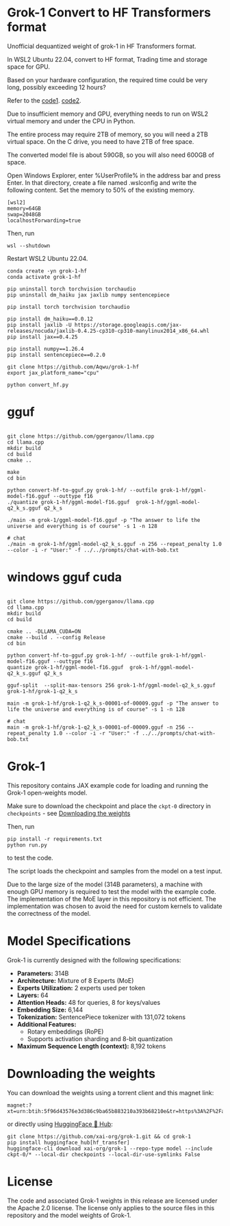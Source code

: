 # Grok-1 Convert to HF Transformers format

Unofficial dequantized weight of grok-1 in HF Transformers format.

In WSL2 Ubuntu 22.04, convert to HF format, Trading time and storage space for GPU.

Based on your hardware configuration, the required time could be very long, possibly exceeding 12 hours?

Refer to the [code1](https://gist.github.com/chu-tianxiang/ec310e15d56949fd0f351cb5f65ee7a1).
[code2](https://huggingface.co/keyfan/grok-1-hf).

Due to insufficient memory and GPU, everything needs to run on WSL2 virtual memory and under the CPU in Python. 

The entire process may require 2TB of memory, so you will need a 2TB virtual space. 
On the C drive, you need to have 2TB of free space.

The converted model file is about 590GB, so you will also need 600GB of space.

Open Windows Explorer, enter %UserProfile% in the address bar and press Enter. 
In that directory, create a file named .wslconfig and write the following content.
Set the memory to 50% of the existing memory.
```
[wsl2]
memory=64GB
swap=2048GB
localhostForwarding=true
```

Then, run
```
wsl --shutdown 
```

Restart WSL2 Ubuntu 22.04.

```
conda create -yn grok-1-hf
conda activate grok-1-hf

pip uninstall torch torchvision torchaudio
pip uninstall dm_haiku jax jaxlib numpy sentencepiece

pip install torch torchvision torchaudio

pip install dm_haiku==0.0.12
pip install jaxlib -U https://storage.googleapis.com/jax-releases/nocuda/jaxlib-0.4.25-cp310-cp310-manylinux2014_x86_64.whl
pip install jax==0.4.25

pip install numpy==1.26.4
pip install sentencepiece==0.2.0

git clone https://github.com/Aqwu/grok-1-hf
export jax_platform_name="cpu"

python convert_hf.py

```
# gguf
```

git clone https://github.com/ggerganov/llama.cpp
cd llama.cpp
mkdir build
cd build
cmake ..

make
cd bin

python convert-hf-to-gguf.py grok-1-hf/ --outfile grok-1-hf/ggml-model-f16.gguf --outtype f16
./quantize grok-1-hf/ggml-model-f16.gguf  grok-1-hf/ggml-model-q2_k_s.gguf q2_k_s

./main -m grok-1/ggml-model-f16.gguf -p "The answer to life the universe and everything is of course" -s 1 -n 128

# chat
./main -m grok-1-hf/ggml-model-q2_k_s.gguf -n 256 --repeat_penalty 1.0 --color -i -r "User:" -f ../../prompts/chat-with-bob.txt

```

# windows gguf cuda
```

git clone https://github.com/ggerganov/llama.cpp
cd llama.cpp
mkdir build
cd build

cmake .. -DLLAMA_CUDA=ON
cmake --build . --config Release
cd bin

python convert-hf-to-gguf.py grok-1-hf/ --outfile grok-1-hf/ggml-model-f16.gguf --outtype f16
quantize grok-1-hf/ggml-model-f16.gguf  grok-1-hf/ggml-model-q2_k_s.gguf q2_k_s

gguf-split  --split-max-tensors 256 grok-1-hf/ggml-model-q2_k_s.gguf grok-1-hf/grok-1-q2_k_s

main -m grok-1-hf/grok-1-q2_k_s-00001-of-00009.gguf -p "The answer to life the universe and everything is of course" -s 1 -n 128

# chat
main -m grok-1-hf/grok-1-q2_k_s-00001-of-00009.gguf -n 256 --repeat_penalty 1.0 --color -i -r "User:" -f ../../prompts/chat-with-bob.txt

```

# Grok-1

This repository contains JAX example code for loading and running the Grok-1 open-weights model.

Make sure to download the checkpoint and place the `ckpt-0` directory in `checkpoints` - see [Downloading the weights](#downloading-the-weights)

Then, run

```shell
pip install -r requirements.txt
python run.py
```

to test the code.

The script loads the checkpoint and samples from the model on a test input.

Due to the large size of the model (314B parameters), a machine with enough GPU memory is required to test the model with the example code.
The implementation of the MoE layer in this repository is not efficient. The implementation was chosen to avoid the need for custom kernels to validate the correctness of the model.

# Model Specifications

Grok-1 is currently designed with the following specifications:

- **Parameters:** 314B
- **Architecture:** Mixture of 8 Experts (MoE)
- **Experts Utilization:** 2 experts used per token
- **Layers:** 64
- **Attention Heads:** 48 for queries, 8 for keys/values
- **Embedding Size:** 6,144
- **Tokenization:** SentencePiece tokenizer with 131,072 tokens
- **Additional Features:**
  - Rotary embeddings (RoPE)
  - Supports activation sharding and 8-bit quantization
- **Maximum Sequence Length (context):** 8,192 tokens

# Downloading the weights

You can download the weights using a torrent client and this magnet link:

```
magnet:?xt=urn:btih:5f96d43576e3d386c9ba65b883210a393b68210e&tr=https%3A%2F%2Facademictorrents.com%2Fannounce.php&tr=udp%3A%2F%2Ftracker.coppersurfer.tk%3A6969&tr=udp%3A%2F%2Ftracker.opentrackr.org%3A1337%2Fannounce
```

or directly using [HuggingFace 🤗 Hub](https://huggingface.co/xai-org/grok-1):
```
git clone https://github.com/xai-org/grok-1.git && cd grok-1
pip install huggingface_hub[hf_transfer]
huggingface-cli download xai-org/grok-1 --repo-type model --include ckpt-0/* --local-dir checkpoints --local-dir-use-symlinks False
```


# License

The code and associated Grok-1 weights in this release are licensed under the
Apache 2.0 license. The license only applies to the source files in this
repository and the model weights of Grok-1.
